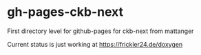 # gh-pages-ckb-next
First directory level for github-pages for ckb-next from mattanger

Current status is just working at https://frickler24.de/doxygen
